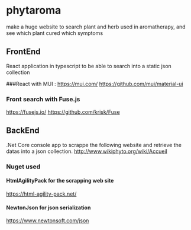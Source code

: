 # phytaroma
make a huge website to search plant and herb used in aromatherapy, and see which plant cured which symptoms

## FrontEnd 
React application in typescript to be able to search into a static json collection

###React with MUI :
https://mui.com/
https://github.com/mui/material-ui

### Front search with Fuse.js
https://fusejs.io/
https://github.com/krisk/Fuse


## BackEnd
.Net Core console app to scrappe the following website and retrieve the datas into a json collection.
http://www.wikiphyto.org/wiki/Accueil

### Nuget used 
#### HtmlAgilityPack for the scrapping web site
https://html-agility-pack.net/

#### NewtonJson for json serialization
https://www.newtonsoft.com/json

